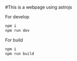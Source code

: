 #This is a webpage using astrojs

For develop
```bash
npm i
npm run dev
```

For build
```bash
npm i
npm run build
```
